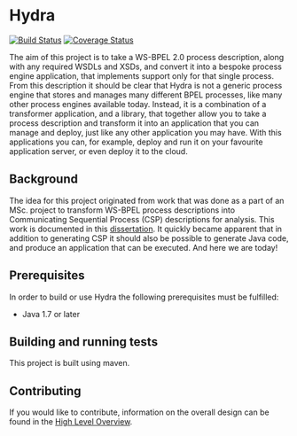 # Hydra

[![Build Status](https://travis-ci.org/pradine/hydra.svg?branch=master)](https://travis-ci.org/pradine/hydra)
[![Coverage Status](https://coveralls.io/repos/pradine/hydra/badge.svg?branch=master)](https://coveralls.io/r/pradine/hydra?branch=master)

The aim of this project is to take a WS-BPEL 2.0 process description, along with any required WSDLs and XSDs, and convert it into a bespoke process engine application, that implements support only for that single process. From this description it should be clear that Hydra is not a generic process engine that stores and manages many different BPEL processes, like many other process engines available today. Instead, it is a combination of a transformer application, and a library, that together allow you to take a process description and transform it into an application that you can manage and deploy, just like any other application you may have. With this applications you can, for example, deploy and run it on your favourite application server, or even deploy it to the cloud.

## Background

The idea for this project originated from work that was done as a part of an MSc. project to transform WS-BPEL process descriptions into Communicating Sequential Process (CSP) descriptions for analysis. This work is documented in this [dissertation](https://drive.google.com/open?id=0B6e1QBk_n2I4QTZ3d0ZaVUFFVGs&authuser=0). It quickly became apparent that in addition to generating CSP it should also be possible to generate Java code, and produce an application that
can be executed. And here we are today!

## Prerequisites

In order to build or use Hydra the following prerequisites must be fulfilled:

* Java 1.7 or later

## Building and running tests

This project is built using maven.

## Contributing

If you would like to contribute, information on the overall design can be found in the [High Level Overview](docs/high-level-overview.md).
